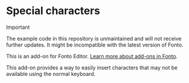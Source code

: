 # Special characters

> [!IMPORTANT]
> The example code in this repository is unmaintained and will not receive further updates. It might be incompatible with the latest version of Fonto.

This is an add-on for Fonto Editor. [Learn more about add-ons in Fonto](https://documentation.fontoxml.com/latest/add-ons-56fcb6851ff4).

This add-on provides a way to easily insert characters that may not be available using the normal keyboard.

